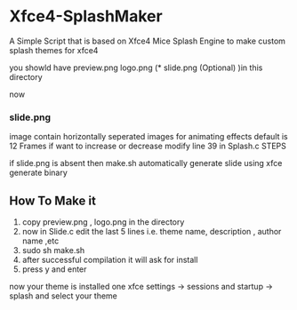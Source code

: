 # Xfce4-SplashMaker
A Simple Script that is based on Xfce4 Mice Splash Engine to make custom splash themes for xfce4

you showld have preview.png logo.png (* slide.png (Optional) )in this directory

now

### slide.png
image contain horizontally seperated images for animating effects
default is 12 Frames
if want to increase or decrease modify line 39 in Splash.c STEPS

if slide.png is absent then
  make.sh automatically generate slide using xfce generate binary

## How To Make it
1. copy preview.png , logo.png in the directory
2. now in Slide.c edit the last 5 lines i.e. theme name, description , author name ,etc
3. sudo sh make.sh
4. after successful compilation it will ask for install
5. press y and enter

now your theme is installed
one xfce settings -> sessions and startup -> splash 
and select your theme
